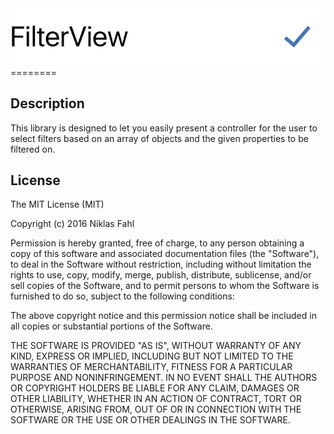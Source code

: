 <img src="https://raw.githubusercontent.com/fahlout/Resources/master/FilterView/FilterViewHeader2.png" alt="FilterViewHeader">
========

## Description ##

This library is designed to let you easily present a controller for the user to select filters based on an array of objects and the given properties to be filtered on.

## License ##

The MIT License (MIT)

Copyright (c) 2016 Niklas Fahl

Permission is hereby granted, free of charge, to any person obtaining a copy
of this software and associated documentation files (the "Software"), to deal
in the Software without restriction, including without limitation the rights
to use, copy, modify, merge, publish, distribute, sublicense, and/or sell
copies of the Software, and to permit persons to whom the Software is
furnished to do so, subject to the following conditions:

The above copyright notice and this permission notice shall be included in all
copies or substantial portions of the Software.

THE SOFTWARE IS PROVIDED "AS IS", WITHOUT WARRANTY OF ANY KIND, EXPRESS OR
IMPLIED, INCLUDING BUT NOT LIMITED TO THE WARRANTIES OF MERCHANTABILITY,
FITNESS FOR A PARTICULAR PURPOSE AND NONINFRINGEMENT. IN NO EVENT SHALL THE
AUTHORS OR COPYRIGHT HOLDERS BE LIABLE FOR ANY CLAIM, DAMAGES OR OTHER
LIABILITY, WHETHER IN AN ACTION OF CONTRACT, TORT OR OTHERWISE, ARISING FROM,
OUT OF OR IN CONNECTION WITH THE SOFTWARE OR THE USE OR OTHER DEALINGS IN THE
SOFTWARE.
